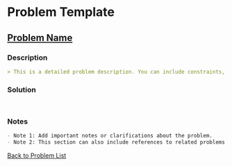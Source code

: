 # Problem Template

## [Problem Name](#)

### Description

```markdown
> This is a detailed problem description. You can include constraints, examples, and problem requirements here.
```

### Solution

```java

```

```cpp

```

### Notes

```markdown
- Note 1: Add important notes or clarifications about the problem.
- Note 2: This section can also include references to related problems or concepts.
```

[Back to Problem List](#list-of-problems)
